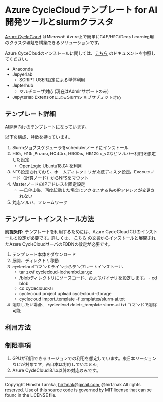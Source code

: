 # Azure CycleCloud テンプレート for AI開発ツールとslurmクラスタ

[Azure CycleCloud](https://docs.microsoft.com/en-us/azure/cyclecloud/) はMicrosoft Azure上で簡単にCAE/HPC/Deep Learning用のクラスタ環境を構築できるソリューションです。

Azure CyceCloudのインストールに関しては、[こちら](https://docs.microsoft.com/en-us/azure/cyclecloud/quickstart-install-cyclecloud) のドキュメントを参照してください。

- Anaconda
- Jupyerlab
  - SCRIPT USER設定による単体利用
- Jupterhub
  - マルチユーザ対応 (現在はAdminサポートのみ)
- Jupyterlab ExtensionによるSlurmジョブサブミット対応

## テンプレート詳細
AI開発向けのテンプレートになっています。

以下の構成、特徴を持っています。

1. Slurmジョブスケジューラをschedulerノードにインストール
1. H16r, H16r_Promo, HC44rs, HB60rs, HB120rs_v2などソルバー利用を想定した設定
    - OpenLogic Ubuntu18.04 を利用 
1. NFS設定されており、ホームディレクトリが永続ディスク設定。Executeノード（計算ノード）からNFSをマウント
1. MasterノードのIPアドレスを固定設定
    - 一旦停止後、再度起動した場合にアクセスする先のIPアドレスが変更されない
1. 対応ソルバ、フレームワーク

## テンプレートインストール方法

**前提条件:** テンプレートを利用するためには、Azure CycleCloud CLIのインストールと設定が必要です。詳しくは、 [こちら](https://docs.microsoft.com/en-us/azure/cyclecloud/install-cyclecloud-cli) の文書からインストールと展開されたAzure CycleCloudサーバのFQDNの設定が必要です。

1. テンプレート本体をダウンロード
1. 展開、ディレクトリ移動
1. cyclecloudコマンドラインからテンプレートインストール 
   - tar zxvf cyclecloud-iochembd<version>.tar.gz
   - /blobディレクトリにソースコード、およびバイナリを設定します。
         - cd blob
   - cd cyclecloud-ai<number><version>
   - cyclecloud project upload cyclecloud-storage
   - cyclecloud import_template -f templates/slurm-ai<number>.txt
1. 削除したい場合、 cyclecloud delete_template slurm-ai<number>.txt コマンドで削除可能
         
## 利用方法

## 制限事項
1. GPUが利用できるリージョンでの利用を想定しています。東日本リージョンなどが対象です。西日本は対応していません。
1. Azure CycleCloud 8.1.x以降の対応のみです。

***
Copyright Hiroshi Tanaka, hirtanak@gmail.com, @hirtanak All rights reserved.
Use of this source code is governed by MIT license that can be found in the LICENSE file.
